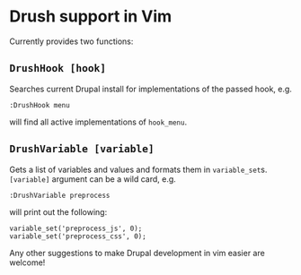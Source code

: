 Drush support in Vim
====================

Currently provides two functions:

`DrushHook [hook]`
------------------

Searches current Drupal install for implementations of the passed hook, e.g.

    :DrushHook menu

will find all active implementations of `hook_menu`.

`DrushVariable [variable]`
--------------------------

Gets a list of variables and values and formats them in `variable_set`s.
`[variable]` argument can be a wild card, e.g.

    :DrushVariable preprocess

will print out the following:

    variable_set('preprocess_js', 0);
    variable_set('preprocess_css', 0);

Any other suggestions to make Drupal development in vim easier are welcome!
